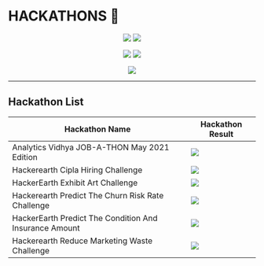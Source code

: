 # HACKATHONS 💯
<p align="center">
  <img src="http://ForTheBadge.com/images/badges/made-with-python.svg">
  <img src="http://ForTheBadge.com/images/badges/built-by-developers.svg">
</p>

<p align="center">
  <img src="https://img.shields.io/badge/Last%20Commit-November 2021-brightgreen"> 
  <img src="https://img.shields.io/badge/Project%20Status-Open-brightgreen">
</p>

<p align="center">
  <img src="https://user-images.githubusercontent.com/23554465/139948186-baca72c4-6343-4889-ad85-6d8124667b7a.png">
</p>

<hr>

## Hackathon List

| Hackathon Name                                         | Hackathon Result |
|---                                                     |---               |
| Analytics Vidhya JOB-A-THON May 2021 Edition           | <img src="https://img.shields.io/badge/Ranking-Cleared-brightgreen">        |
| Hackerearth Cipla Hiring Challenge                     | <img src="https://img.shields.io/badge/Ranking-Cleared-brightgreen">        |
| HackerEarth Exhibit Art Challenge                      | <img src="https://img.shields.io/badge/Ranking-Top%201%25-brightgreen">     |
| Hackerearth Predict The Churn Risk Rate Challenge      | <img src="https://img.shields.io/badge/Ranking-Top%201%25-brightgreen">     |
| HackerEarth Predict The Condition And Insurance Amount | <img src="https://img.shields.io/badge/Ranking-Top%202%25-brightgreen">     |
| Hackerearth Reduce Marketing Waste Challenge           | <img src="https://img.shields.io/badge/Ranking-Top%201%25-brightgreen">     |



